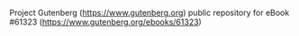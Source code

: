 Project Gutenberg (https://www.gutenberg.org) public repository for eBook #61323 (https://www.gutenberg.org/ebooks/61323)
